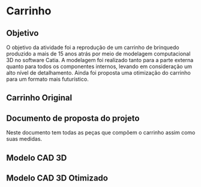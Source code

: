 # Carrinho

## Objetivo

O objetivo da atividade foi a reprodução de um carrinho de brinquedo produzido a mais de 15 anos atrás por meio de modelagem computacional 3D no software Catia. A modelagem foi realizado tanto para a parte externa quanto para todos os componentes internos, levando em consideração um alto nível de detalhamento. Ainda foi proposta uma otimização do carrinho para um formato mais futurístico.


## Carrinho Original



## Documento de proposta do projeto

Neste documento tem todas as peças que compõem o carrinho assim como suas medidas.


## Modelo CAD 3D



## Modelo CAD 3D Otimizado
